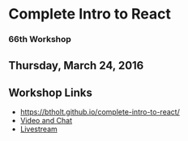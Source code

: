 # Complete Intro to React

### 66th Workshop

## Thursday, March 24, 2016 


## Workshop Links

* https://btholt.github.io/complete-intro-to-react/
* [Video and Chat](https://frontendmasters.com/live-event/intro-react-live/)
* [Livestream](https://livestream.com/accounts/4894689/events/5033959)
